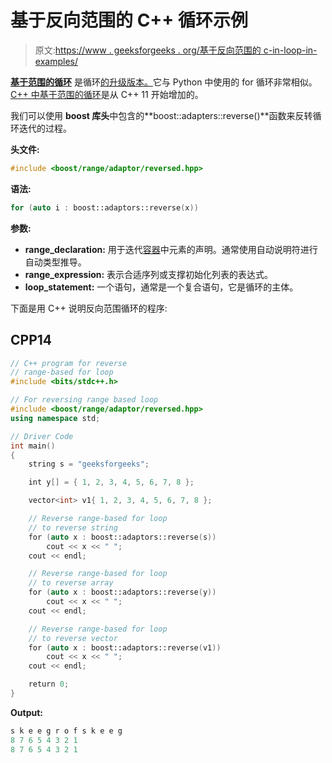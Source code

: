 # 基于反向范围的 C++ 循环示例

> 原文:[https://www . geeksforgeeks . org/基于反向范围的 c-in-loop-in-examples/](https://www.geeksforgeeks.org/reversed-range-based-for-loop-in-c-with-examples/)

**[基于范围的循环](https://www.geeksforgeeks.org/range-based-loop-c/)** 是循环[的升级版本。](https://www.geeksforgeeks.org/loops-in-c-and-cpp/)它与 Python 中使用的 for 循环非常相似。 [C++ 中基于范围的循环](https://www.geeksforgeeks.org/c-plus-plus/)是从 C++ 11 开始增加的。

我们可以使用 **boost 库头**中包含的**boost::adapters::reverse()**函数来反转循环迭代的过程。

**头文件:**

```cpp
#include <boost/range/adaptor/reversed.hpp> 

```

**语法:**

```cpp
for (auto i : boost::adaptors::reverse(x))

```

**参数:**

*   **range_declaration:** 用于迭代[容器](https://www.geeksforgeeks.org/containers-cpp-stl/)中元素的声明。通常使用自动说明符进行自动类型推导。
*   **range_expression:** 表示合适序列或支撑初始化列表的表达式。
*   **loop_statement:** 一个语句，通常是一个复合语句，它是循环的主体。

下面是用 C++ 说明反向范围循环的程序:

## CPP14

```cpp
// C++ program for reverse
// range-based for loop
#include <bits/stdc++.h>

// For reversing range based loop
#include <boost/range/adaptor/reversed.hpp>
using namespace std;

// Driver Code
int main()
{
    string s = "geeksforgeeks";

    int y[] = { 1, 2, 3, 4, 5, 6, 7, 8 };

    vector<int> v1{ 1, 2, 3, 4, 5, 6, 7, 8 };

    // Reverse range-based for loop
    // to reverse string
    for (auto x : boost::adaptors::reverse(s))
        cout << x << " ";
    cout << endl;

    // Reverse range-based for loop
    // to reverse array
    for (auto x : boost::adaptors::reverse(y))
        cout << x << " ";
    cout << endl;

    // Reverse range-based for loop
    // to reverse vector
    for (auto x : boost::adaptors::reverse(v1))
        cout << x << " ";
    cout << endl;

    return 0;
}
```

**Output:**

```cpp
s k e e g r o f s k e e g 
8 7 6 5 4 3 2 1 
8 7 6 5 4 3 2 1

```